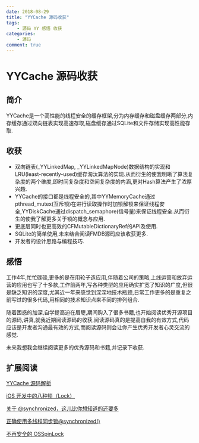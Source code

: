 ```yaml
---
date: 2018-08-29
title: "YYCache 源码收获"
tags:
    - 源码 YY 感悟 收获
categories:
    - 源码
comment: true
---
```

# YYCache 源码收获
## 简介
YYCache是一个高性能的线程安全的缓存框架,分为内存缓存和磁盘缓存两部分,内存缓存通过双向链表实现高速存取,磁盘缓存通过SQLite和文件存储实现高性能存取.

## 收获
* 双向链表(_YYLinkedMap, _YYLinkedMapNode)数据结构的实现和LRU(least-recently-used)缓存淘汰算法的实现.从而衍生的使我明晰了算法复杂度的两个维度,即时间复杂度和空间复杂度的内涵,更对Hash算法产生了浓厚兴趣.
* YYCache的接口都是线程安全的,其中YYMemoryCache通过pthread_mutex(互斥锁)在进行读取操作时加锁解锁来保证线程安全,YYDiskCache通过dispatch_semaphore(信号量)来保证线程安全.从而衍生的使我了解更多关于锁的概念与应用.
* 更底层同时也更高效的CFMutableDictionaryRef的API及使用.
* SQLite的简单使用,未来结合阅读FMDB源码应该收获更多.
* 开发者的设计思路与编程技巧.

## 感悟
工作4年,忙忙碌碌,更多的是在用轮子造应用,伴随着公司的策略,上线运营和放弃运营的应用也写了十多款,工作前两年,写各种类型的应用确实扩宽了知识的广度,但很是缺乏知识的深度,尤其近一年来感觉到深深地技术瓶颈,日常工作更多的是重复之前写过的很多代码,用相同的技术知识点来不同的排列组合.

随着困惑的加深,自学提高迫在眉睫,期间购入了很多书籍,也开始阅读优秀开源项目的源码,讲真,就我近期阅读源码的收获,阅读源码真的是提高自我的有效方式,代码应该是开发者沟通最有效的方式,而阅读源码则会让你产生优秀开发者心灵交流的感觉.

未来我想我会继续阅读更多的优秀源码和书籍,并记录下收获.

## 扩展阅读
[YYCache 源码解析](https://knightsj.github.io/2018/02/03/YYCache%20%E6%BA%90%E7%A0%81%E8%A7%A3%E6%9E%90/)

[iOS 开发中的八种锁（Lock）](https://www.jianshu.com/p/8b8a01dd6356)

[关于 @synchronized，这儿比你想知道的还要多](http://yulingtianxia.com/blog/2015/11/01/More-than-you-want-to-know-about-synchronized/)

[正确使用多线程同步锁@synchronized()](https://www.jianshu.com/p/2dc347464188)

[不再安全的 OSSpinLock](https://blog.ibireme.com/2016/01/16/spinlock_is_unsafe_in_ios/)
